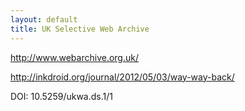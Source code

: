 ```yaml
---
layout: default
title: UK Selective Web Archive
---
```


http://www.webarchive.org.uk/

http://inkdroid.org/journal/2012/05/03/way-way-back/

DOI: 10.5259/ukwa.ds.1/1

